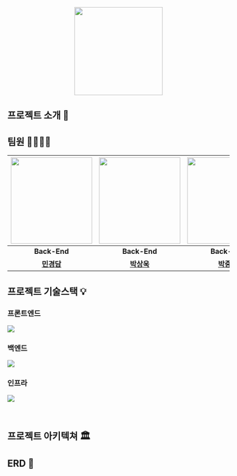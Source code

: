 <p align="middle" >
  <img width="200px;" src="https://github.com/HalfGallonTeam/.github/assets/124044861/6c8107ac-d346-4c02-a2c6-2399d746e406"/>
</p>


## 프로젝트 소개 📝


## 팀원 👨‍👨‍👧‍👧
| <img src="https://avatars.githubusercontent.com/u/124044861?v=4" width="184" height="196"/> | <img src="https://avatars.githubusercontent.com/u/141195262?v=4" width="184" height="196"/> | <img src="https://avatars.githubusercontent.com/u/102509248?v=4" width="184" height="196"/> |<img src="https://github.com/HalfGallonTeam/.github/assets/124044861/5d3a6163-d94b-4ce9-a5c3-f9dccf7b6ea9" width="184" height="196"/>|<img src="https://avatars.githubusercontent.com/u/68311264?v=4" width="184" height="196"/>|<img src="https://avatars.githubusercontent.com/u/112704376?v=4" width="184" height="196"/>|
|:---:|:---:|:---:|:---:|:---:|:---:|
|**Back-End**|**Back-End**|**Back-End**|**Front-End**|**Back-End**|**Front-End**|
|**[민경담](https://github.com/kdmin0706)**|**[박상욱](https://github.com/sosa7753)**|**[박중후](https://github.com/wndgndi)**|**[이단비](https://github.com/bidanee)**|**[최진영](https://github.com/cchoijjinyoung)**|**[허지수](https://github.com/codingbori)**|


## 프로젝트 기술스택 💡

### 프론트엔드
<img src="https://github.com/HalfGallonTeam/.github/assets/124044861/2265c86b-43c9-46ba-8ece-6ff166f3629e"></a>

### 백엔드
<img src="https://github.com/HalfGallonTeam/.github/assets/124044861/f2a0e4b1-66d1-417b-a841-68e899349d46"></a>

### 인프라
<img src="https://github.com/HalfGallonTeam/.github/assets/124044861/5ff7bf3a-3b76-4272-9a5a-ee964ce6c736"></a>

<br>

## 프로젝트 아키텍쳐 🏛

## ERD 💾 

